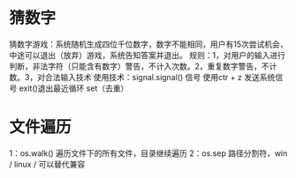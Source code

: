 # 猜数字
猜数字游戏：系统随机生成四位千位数字，数字不能相同，用户有15次尝试机会，中途可以退出（放弃）游戏，系统告知答案并退出。
规则：1，对用户的输入进行判断，非法字符（只能含有数字）警告，不计入次数。2，重复数字警告，不计数。3，对合法输入技术
使用技术：signal.signal() 信号 使用ctr + z 发送系统信号    exit()退出最近循环 set（去重）

# 文件遍历
1：os.walk() 遍历文件下的所有文件，目录继续遍历
2：os.sep 路径分割符，win / linux /  可以替代兼容

